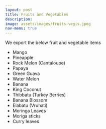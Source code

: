 ```yaml
---
layout: post
title: Fruits and Vegetables
description: 
image: assets/images/fruits-vegis.jpeg
nav-menu: true
---
```


We export the below fruit and vegetable items
<ul>
    <li>Mango</li>
    <li>Pineapple</li>
    <li>Rock Melon (Cantaloupe)</li>
    <li>Papaya</li>
    <li>Green Guava</li>
    <li>Water Melon</li>
    <li>Banana</li>
    <li>King Coconut</li>
    <li>Thibbatu (Turkey Berries)</li>
    <li>Banana Blossom</li>
    <li>Elabatu (Vruhati)</li>
    <li>Moringa Leaves</li>
    <li>Moriga sticks</li>
    <li>Curry leaves</li>
</ul>
